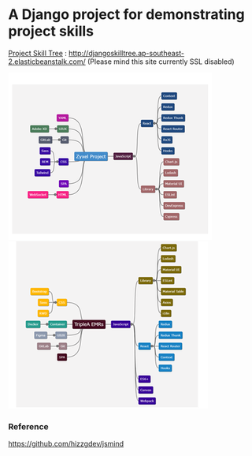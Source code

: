 # A Django project for demonstrating project skills

[Project Skill Tree](http://djangoskilltree.ap-southeast-2.elasticbeanstalk.com/)  : http://djangoskilltree.ap-southeast-2.elasticbeanstalk.com/
(Please mind this site currently SSL disabled)


![Zyxel Project](static/zyxel_project1.png)![TripleA](static/tripleA.png "TripleA")



### Reference
https://github.com/hizzgdev/jsmind

